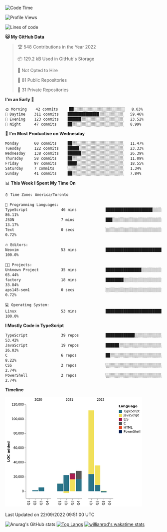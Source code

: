 <!--START_SECTION:waka-->
![Code Time](http://img.shields.io/badge/Code%20Time-288%20hrs%204%20mins-blue)

![Profile Views](http://img.shields.io/badge/Profile%20Views-0-blue)

![Lines of code](https://img.shields.io/badge/From%20Hello%20World%20I%27ve%20Written-237%20Thousand%20lines%20of%20code-blue)

**🐱 My GitHub Data** 

> 🏆 548 Contributions in the Year 2022
 > 
> 📦 129.2 kB Used in GitHub's Storage 
 > 
> 🚫 Not Opted to Hire
 > 
> 📜 81 Public Repositories 
 > 
> 🔑 31 Private Repositories  
 > 
**I'm an Early 🐤** 

```text
🌞 Morning    42 commits     ██░░░░░░░░░░░░░░░░░░░░░░░   8.03% 
🌆 Daytime    311 commits    ██████████████░░░░░░░░░░░   59.46% 
🌃 Evening    123 commits    ██████░░░░░░░░░░░░░░░░░░░   23.52% 
🌙 Night      47 commits     ██░░░░░░░░░░░░░░░░░░░░░░░   8.99%

```
📅 **I'm Most Productive on Wednesday** 

```text
Monday       60 commits     ██░░░░░░░░░░░░░░░░░░░░░░░   11.47% 
Tuesday      122 commits    █████░░░░░░░░░░░░░░░░░░░░   23.33% 
Wednesday    138 commits    ██████░░░░░░░░░░░░░░░░░░░   26.39% 
Thursday     58 commits     ██░░░░░░░░░░░░░░░░░░░░░░░   11.09% 
Friday       97 commits     ████░░░░░░░░░░░░░░░░░░░░░   18.55% 
Saturday     7 commits      ░░░░░░░░░░░░░░░░░░░░░░░░░   1.34% 
Sunday       41 commits     ██░░░░░░░░░░░░░░░░░░░░░░░   7.84%

```


📊 **This Week I Spent My Time On** 

```text
⌚︎ Time Zone: America/Toronto

💬 Programming Languages: 
TypeScript               46 mins             █████████████████████░░░░   86.11% 
JSON                     7 mins              ███░░░░░░░░░░░░░░░░░░░░░░   13.17% 
Text                     0 secs              ░░░░░░░░░░░░░░░░░░░░░░░░░   0.72%

🔥 Editors: 
Neovim                   53 mins             █████████████████████████   100.0%

🐱‍💻 Projects: 
Unknown Project          35 mins             ████████████████░░░░░░░░░   65.44% 
factory                  18 mins             ████████░░░░░░░░░░░░░░░░░   33.84% 
aps145-sem1              0 secs              ░░░░░░░░░░░░░░░░░░░░░░░░░   0.72%

💻 Operating System: 
Linux                    53 mins             █████████████████████████   100.0%

```

**I Mostly Code in TypeScript** 

```text
TypeScript               39 repos            █████████████░░░░░░░░░░░░   53.42% 
JavaScript               19 repos            ██████░░░░░░░░░░░░░░░░░░░   26.03% 
C                        6 repos             ██░░░░░░░░░░░░░░░░░░░░░░░   8.22% 
CSS                      2 repos             ░░░░░░░░░░░░░░░░░░░░░░░░░   2.74% 
PowerShell               2 repos             ░░░░░░░░░░░░░░░░░░░░░░░░░   2.74%

```


**Timeline**

![Chart not found](https://raw.githubusercontent.com/wise-introvert/wise-introvert/master/charts/bar_graph.png) 


 Last Updated on 22/09/2022 09:51:00 UTC
<!--END_SECTION:waka-->

![Anurag's GitHub stats](https://github-readme-stats.vercel.app/api?username=wise-introvert&count_private=true&show_icons=true)
[![Top Langs](https://github-readme-stats.vercel.app/api/top-langs/?username=wise-introvert&langs_count=10)](https://github.com/anuraghazra/github-readme-stats)
[![willianrod's wakatime stats](https://github-readme-stats.vercel.app/api/wakatime?username=wiseintrovert)](https://github.com/anuraghazra/github-readme-stats)
